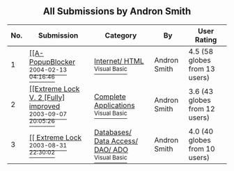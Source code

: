 ﻿<div align="center">

## All Submissions by Andron Smith

</div>

No.  | Submission | Category | By   | User Rating
---- | ---------- | -------- | ---- | -----------
1 | [\[\[A\-PopupBlocker<br /><sup>2004-02-13 04:16:46</sup>](https://github.com/Planet-Source-Code/andron-smith-a-popupblocker__1-51413) | [Internet/ HTML<br /><sup>Visual Basic</sup>](../ByCategory/internet-html__1-34.md) | Andron Smith | 4.5 (58 globes from 13 users)
2 | [\[\[Extreme Lock V\. 2 \[Fully\] improved<br /><sup>2003-09-07 20:05:26</sup>](https://github.com/Planet-Source-Code/andron-smith-extreme-lock-v-2-fully-improved__1-48339) | [Complete Applications<br /><sup>Visual Basic</sup>](../ByCategory/complete-applications__1-27.md) | Andron Smith | 3.6 (43 globes from 12 users)
3 | [\[\[ Extreme Lock<br /><sup>2003-08-31 22:30:02</sup>](https://github.com/Planet-Source-Code/andron-smith-extreme-lock__1-48125) | [Databases/ Data Access/ DAO/ ADO<br /><sup>Visual Basic</sup>](../ByCategory/databases-data-access-dao-ado__1-6.md) | Andron Smith | 4.0 (40 globes from 10 users)
